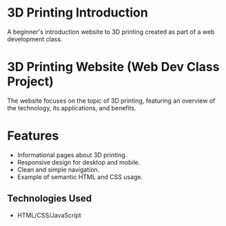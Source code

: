 # 3D Printing Introduction
A beginner's introduction website to 3D printing created as part of a web development class.

# 3D Printing Website (Web Dev Class Project)
The website focuses on the topic of 3D printing, featuring an overview of the technology, its applications, and benefits.

# Features
- Informational pages about 3D printing.
- Responsive design for desktop and mobile.
- Clean and simple navigation.
- Example of semantic HTML and CSS usage.

## Technologies Used
- HTML/CSS/JavaScript
